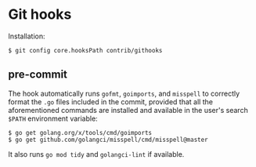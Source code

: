 
# Git hooks

Installation:

```
$ git config core.hooksPath contrib/githooks
```

## pre-commit

The hook automatically runs `gofmt`, `goimports`, and `misspell`
to correctly format the `.go` files included in the commit, provided
that all the aforementioned commands are installed and available
in the user's search `$PATH` environment variable:

```
$ go get golang.org/x/tools/cmd/goimports
$ go get github.com/golangci/misspell/cmd/misspell@master
```

It also runs `go mod tidy` and `golangci-lint` if available.

